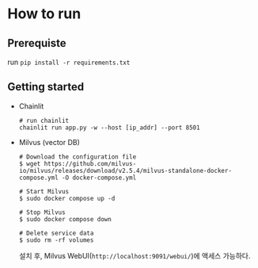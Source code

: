 # How to run

## Prerequiste

run `pip install -r requirements.txt`

## Getting started

- Chainlit
    ```
    # run chainlit
    chainlit run app.py -w --host [ip_addr] --port 8501
    ``` 

- Milvus (vector DB)
    ```
    # Download the configuration file
    $ wget https://github.com/milvus-io/milvus/releases/download/v2.5.4/milvus-standalone-docker-compose.yml -O docker-compose.yml

    # Start Milvus
    $ sudo docker compose up -d

    # Stop Milvus
    $ sudo docker compose down

    # Delete service data
    $ sudo rm -rf volumes
    ```

    설치 후, Milvus WebUI(`http://localhost:9091/webui/`)에 액세스 가능하다.